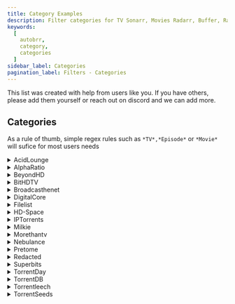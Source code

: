 ```yaml
---
title: Category Examples
description: Filter categories for TV Sonarr, Movies Radarr, Buffer, Ratio
keywords:
  [
    autobrr,
    category,
    categories
  ]
sidebar_label: Categories
pagination_label: Filters - Categories
---
```


This list was created with help from users like you. If you have others, please add them yourself or reach out on discord and we can add more.

## Categories

As a rule of thumb, simple regex rules such as `*TV*,*Episode*` or `*Movie*` will sufice for most users needs

<details><summary>AcidLounge</summary>

 * Anime
 * Appz/0-Day
 * Appz/Misc
 * Movies/HD
 * Movies/SD
 * TV
 * TV-HD/X264
 * TV-SD/X264
 * TV/Boxsets HD
 * TV/Boxsets SD
 * XXX
 * XXX/0-Day

</details>

<details><summary>AlphaRatio</summary>

 * 0dayXXX
 * Bluray
 * MovieHD
 * MoviePackHD
 * MovieSD
 * MovieUHD
 * MovieXXX
 * TvDVDRip
 * TvHD
 * TvPackHD
 * TvPackSD
 * TvPackUHD
 * TvSD
 * TvUHD

</details>

<details><summary>BeyondHD</summary>

* Movies
* TV

</details>

<details><summary>BitHDTV</summary>

 * Movies
 * TV
 * TV/Season
 * XXX

</details>

<details><summary>Broadcasthenet</summary>

* Episode
* Season

</details>

<details><summary>DigitalCore</summary>

 * Movies/1080p
 * Movies/2160p
 * Movies/720p
 * Movies/BluRay
 * Movies/Bluray/UHD
 * Movies/DVDR
 * Movies/PACKS
 * Movies/SD
 * Tv/1080p
 * Tv/2160p
 * Tv/720p
 * Tv/BluRay
 * Tv/DVDR
 * Tv/PACKS
 * Tv/SD
 * XXX/4K
 * XXX/HD
 * XXX/Movies/4K
 * XXX/Movies/HD
 * XXX/Movies/SD
 * XXX/PACKS

</details>

<details><summary>Filelist</summary>

* Anime
* Desene
* Diverse
* Docs
* Filme 3D
* Filme 4K
* Filme 4K Blu-Ray
* Filme Blu-Ray
* Filme DVD-RO
* Filme HD
* Filme HD-RO
* Filme SD
* Jocuri PC
* Programe
* Seriale 4K
* Seriale HD
* Seriale SD
* Sport
* Videoclip
* XXX

</details>

<details><summary>HD-Space</summary>

 * Blu-Ray
 * HDTV 1080
 * Movies 1080

</details>

<details><summary>IPTorrents</summary>

* Anime
* Appz
* AudioBook
* Books
* Comics
* Documentaries
* Educational
* Games/Nintendo
* Games/PC-ISO
* Games/Playstation
* Magazines / Newspapers
* Mobile
* Movie/3D
* Movie/4K
* Movie/BD-R
* Movie/BD-Rip
* Movie/Cam
* Movie/DVD-R
* Movie/HD/Bluray
* Movie/Non-English
* Movie/Packs
* Movie/Web-DL
* Movie/Xvid
* Movie/x265
* Music/Audio
* Music/Flac
* Music/Packs
* Music/Video
* Sports
* TV/480p
* TV/BD
* TV/DVD-R
* TV/DVD-Rip
* TV/Mobile
* TV/Packs
* TV/SD/x264
* TV/Web-DL
* TV/Xvid
* TV/x264
* TV/x265
* XXX/Movie
* XXX/Movie/0Day
* XXX/Packs

</details>

<details><summary>Milkie</summary>

 * adult
 * game
 * movie
 * tv

</details>

<details><summary>Morethantv</summary>

* hd.episode
* hd.movie
* hd.season
* sd.episode
* sd.movie
* sd.season

</details>

<details><summary>Nebulance</summary>

* Episode
* Season

</details>

<details><summary>Pretome</summary>

 * Applications|Windows
 * Movies|720p
 * Movies|BluRay
 * Movies|XviD
 * Movies|x264
 * Movies|x265
 * TV|1080p
 * TV|2160p
 * TV|720p
 * TV|BluRay
 * TV|GAMES
 * TV|MP3
 * TV|MultiLanguage
 * TV|TV-SD
 * TV|U
 * TV|XviD
 * TV|x264
 * TV|x265
 * XXX|HiDef
 * XXX|XXX

</details>

<details><summary>Redacted</summary>

* Album
* Anthology
* Compilation
* Single

</details>

<details><summary>Superbits</summary>

 * archive DVD-R TV
 * archive Film 1080
 * archive Film 4K
 * archive Film 720
 * archive Film Bluray
 * archive Svensk TV
 * archive TV
 * archive TV DK
 * archive TV NO
 * archive XXX
 * new Film 1080
 * new Film 4K
 * new Film 720
 * new Film Bluray
 * new Svensk TV
 * new TV
 * new TV DK
 * new TV FI
 * new TV NO
 * new XVID
 * new XXX

</details>

<details><summary>TorrentDay</summary>

* Anime
* Audio Books
* Books
* Documentary
* Educational
* Movie/4K
* Movies/Bluray
* Movies/Bluray-Full
* Movies/DVD-R
* Movies/MP4
* Movies/Non-English
* Movies/Packs
* Movies/SD/x264
* Movies/XviD
* Movies/x265
* Music/Audio
* Music/Flac
* Music/Packs
* Music/Video
* Nintendo
* PC/Games
* PS
* Softwa/Packs
* Software
* TV/480p
* TV/Bluray
* TV/DVD-R
* TV/DVD-Rip
* TV/Mobile
* TV/Packs
* TV/SD/x264
* TV/XviD
* TV/x264
* TV/x265
* XXX/0Day
* XXX/Movies
* XXX/Packs

</details>

<details><summary>TorrentDB</summary>

 * Movies : Encode
 * Movies : Full Disk
 * Movies : Remux
 * Movies : Web-DL
 * TV : Anime
 * TV : Encode
 * TV : Full Disk
 * TV : HDTV
 * TV : Remux
 * TV : SDTV/PDTV
 * TV : Sports
 * TV : WEBRip
 * TV : Web-DL

</details>

<details><summary>Torrentleech</summary>

* Animation :: Anime
* Applications :: 0-day
* Applications :: PC-ISO
* Books :: Comics
* Education :: Education
* Games :: Nintendo Switch
* Games :: PC
* Games :: PS3
* Games :: PS4
* Movies :: 4K
* Movies :: Bluray
* Movies :: BlurayRip
* Movies :: Boxsets
* Movies :: Documentaries
* Movies :: Foreign
* Movies :: HDRip
* Movies :: WEBRip
* Music :: Audio
* Music :: Music Videos
* TV :: BoxSets
* TV :: Episodes
* TV :: Episodes HD
* TV :: Foreign

</details>

<details><summary>TorrentSeeds</summary>

 * Movies
 * Movies/Foreign
 * Porn
 * Sport
 * TV

</details>